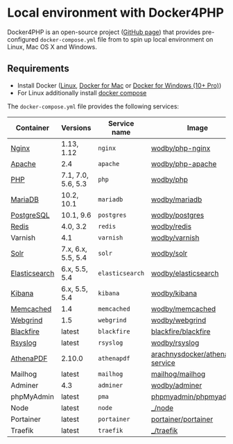 # Local environment with Docker4PHP

Docker4PHP is an open-source project ([GitHub page](https://github.com/wodby/docker4php)) that provides pre-configured `docker-compose.yml` file from to spin up local environment on Linux, Mac OS X and Windows. 

## Requirements

* Install Docker ([Linux](https://docs.docker.com/engine/installation), [Docker for Mac](https://docs.docker.com/engine/installation/mac) or [Docker for Windows (10+ Pro)](https://docs.docker.com/engine/installation/windows))
* For Linux additionally install [docker compose](https://docs.docker.com/compose/install)

[Nginx]: ../containers/nginx.md
[Apache]: ../containers/apache.md
[AthenaPDF]: ../containers/athenapdf.md
[PHP]: ../containers/php.md
[SSHD]: ../containers/ssh.md
[Cron]: ../containers/cron.md
[MariaDB]: ../containers/mariadb.md
[PostgreSQL]: ../containers/postgres.md
[Redis]: ../containers/redis.md
[Solr]: ../containers/solr.md
[Elasticsearch]: ../containers/elasticsearch.md
[Kibana]: ../containers/kibana.md
[Memcached]: ../containers/memcached.md
[OpenSMTPD]: ../containers/opensmtpd.md
[Webgrind]: ../containers/webgrind.md
[Blackfire]: ../containers/blackfire.md
[Rsyslog]: ../containers/rsyslog.md
[AthenaPDF]: ../containers/athenapdf.md

[wodby/php-nginx]: https://github.com/wodby/php-nginx
[wodby/php-apache]: https://github.com/wodby/php-apache
[wodby/php]: https://github.com/wodby/php
[wodby/mariadb]: https://github.com/wodby/mariadb
[wodby/postgres]: https://github.com/wodby/postgres
[wodby/redis]: https://github.com/wodby/redis
[wodby/varnish]: https://github.com/wodby/varnish
[wodby/solr]: https://github.com/wodby/solr
[wodby/memcached]: https://github.com/wodby/memcached
[wodby/webgrind]: https://hub.docker.com/r/wodby/webgrind
[wodby/elasticsearch]: https://github.com/wodby/elasticsearch
[wodby/kibana]: https://github.com/wodby/kibana
[blackfire/blackfire]: https://hub.docker.com/r/blackfire/blackfire
[wodby/rsyslog]: https://hub.docker.com/r/wodby/rsyslog
[arachnysdocker/athenapdf-service]: https://hub.docker.com/r/arachnysdocker/athenapdf-service
[mailhog/mailhog]: https://hub.docker.com/r/mailhog/mailhog
[wodby/adminer]: https://hub.docker.com/r/wodby/adminer
[phpmyadmin/phpmyadmin]: https://hub.docker.com/r/phpmyadmin/phpmyadmin
[portainer/portainer]: https://hub.docker.com/portainer/portainer
[_/node]: https://hub.docker.com/_/node
[_/traefik]: https://hub.docker.com/_/traefik

The `docker-compose.yml` file provides the following services:

| Container       | Versions           | Service name    | Image                              |
| --------------- | ------------------ | --------------- | ---------------------------------- |
| [Nginx]         | 1.13, 1.12         | `nginx`         | [wodby/php-nginx]                  |
| [Apache]        | 2.4                | `apache`        | [wodby/php-apache]                 |
| [PHP]           | 7.1, 7.0, 5.6, 5.3 | `php`           | [wodby/php]                        |
| [MariaDB]       | 10.2, 10.1         | `mariadb`       | [wodby/mariadb]                    |
| [PostgreSQL]    | 10.1, 9.6          | `postgres`      | [wodby/postgres]                   |
| [Redis]         | 4.0, 3.2           | `redis`         | [wodby/redis]                      |
| Varnish         | 4.1                | `varnish`       | [wodby/varnish]                    |
| [Solr]          | 7.x, 6.x, 5.5, 5.4 | `solr`          | [wodby/solr]                       |
| [Elasticsearch] | 6.x, 5.5, 5.4      | `elasticsearch` | [wodby/elasticsearch]              |
| [Kibana]        | 6.x, 5.5, 5.4      | `kibana`        | [wodby/kibana]                     |
| [Memcached]     | 1.4                | `memcached`     | [wodby/memcached]                  |
| [Webgrind]      | 1.5                | `webgrind`      | [wodby/webgrind]                   |
| [Blackfire]     | latest             | `blackfire`     | [blackfire/blackfire]              |
| [Rsyslog]       | latest             | `rsyslog`       | [wodby/rsyslog]                    |
| [AthenaPDF]     | 2.10.0             | `athenapdf`     | [arachnysdocker/athenapdf-service] |
| Mailhog         | latest             | `mailhog`       | [mailhog/mailhog]                  |
| Adminer         | 4.3                | `adminer`       | [wodby/adminer]                    |
| phpMyAdmin      | latest             | `pma`           | [phpmyadmin/phpmyadmin]            |
| Node            | latest             | `node`          | [_/node]                           |
| Portainer       | latest             | `portainer`     | [portainer/portainer]              |
| Traefik         | latest             | `traefik`       | [_/traefik]                        |

